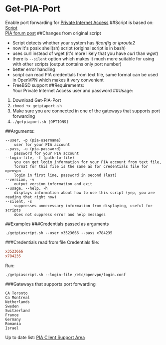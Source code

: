 # Get-PIA-Port
Enable port forwarding for [Private Internet Access](https://www.privateinternetaccess.com/)
##Script is based on:
[Script](https://www.privateinternetaccess.com/installer/port_forward.sh)  
[PIA forum post](https://www.privateinternetaccess.com/forum/discussion/3359/port-forwarding-without-application-pia-script-advanced-users)
##Changes from original script
- Script detects whether your system has _ifconfig_ or _iproute2_
- now it's posix shell(sh) script (original script is in bash)
- uses curl instead of wget (it's more likely that you have _curl_ than _wget_)
- there is `--silent` option which makes it much more suitable for using with other scripts (output contains only port number)
- better error handling
- script can read PIA credentials from text file, same format can be used in OpenVPN which makes it very convenient
- FreeBSD support
##Requirements:  
Your Private Internet Access user and password
##Usage:  
1. Download Get-PIA-Port
2. `chmod +x getpiaport.sh`
3. Make sure you are connected in one of the gateways that supports port forwarding
4. `./getpiaport.sh [OPTIONS]`

##Arguments:
```
--user, -p (pia-username)
    user for your PIA account
--pass, -u (pia-password)
    password for your PIA account
--login-file, -f (path-to-file)
    you can get login information for your PIA account from text file,
    format for this file is the same as for credentials file for openvpn -
    login in first line, password in second (last)
--version, -v
    output version information and exit
--usage, --help, -h
    displays information about how to use this script (yep, you are reading that right now)
--silent, -s
    suppresses unnecessary information from displaying, useful for scripts
    does not suppress error and help messages
```
##Examples
###Credentials passed as arguments
```
./getpiascript.sh --user x3523666 --pass x784235
```
###Credentials read from file
Credentials file:
```/etc/openvpn/login.conf
x3523666
x784235
```
Run:
```
./getpiascript.sh --login-file /etc/openvpn/login.conf
```
###Gateways that supports port forwarding
```
CA Toronto
Ca Montreal
Netherlands
Sweden
Switzerland
France
Germany
Romania
Israel
```
Up to date list: [PIA Client Support Area](https://www.privateinternetaccess.com/pages/client-support/#sixth)
